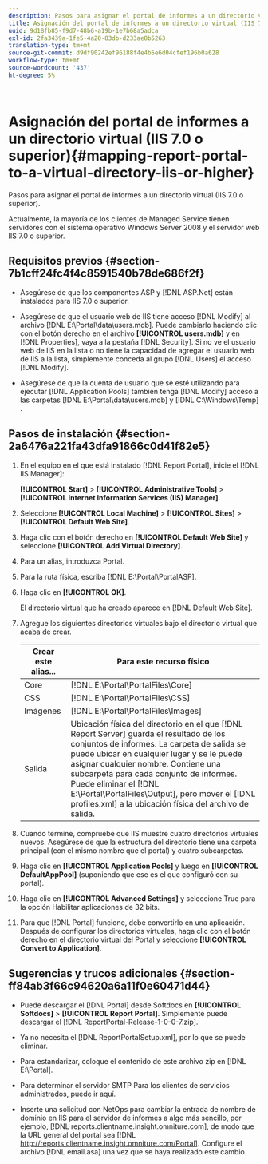 ```yaml
---
description: Pasos para asignar el portal de informes a un directorio virtual (IIS 7.0 o superior).
title: Asignación del portal de informes a un directorio virtual (IIS 7.0 o superior)
uuid: 9d18fb85-f9d7-48b6-a19b-1e7b68a5adca
exl-id: 2fa3439a-1fe5-4a20-83db-d233ae8b5263
translation-type: tm+mt
source-git-commit: d9df90242ef96188f4e4b5e6d04cfef196b0a628
workflow-type: tm+mt
source-wordcount: '437'
ht-degree: 5%

---
```


# Asignación del portal de informes a un directorio virtual (IIS 7.0 o superior){#mapping-report-portal-to-a-virtual-directory-iis-or-higher}

Pasos para asignar el portal de informes a un directorio virtual (IIS 7.0 o superior).

Actualmente, la mayoría de los clientes de Managed Service tienen servidores con el sistema operativo Windows Server 2008 y el servidor web IIS 7.0 o superior.

## Requisitos previos {#section-7b1cff24fc4f4c8591540b78de686f2f}

* Asegúrese de que los componentes ASP y [!DNL ASP.Net] están instalados para IIS 7.0 o superior.
* Asegúrese de que el usuario web de IIS tiene acceso [!DNL Modify] al archivo [!DNL E:\Portal\data\users.mdb]. Puede cambiarlo haciendo clic con el botón derecho en el archivo **[!UICONTROL users.mdb]** y en [!DNL Properties], vaya a la pestaña [!DNL Security]. Si no ve el usuario web de IIS en la lista o no tiene la capacidad de agregar el usuario web de IIS a la lista, simplemente conceda al grupo [!DNL Users] el acceso [!DNL Modify].

* Asegúrese de que la cuenta de usuario que se esté utilizando para ejecutar [!DNL Application Pools] también tenga [!DNL Modify] acceso a las carpetas [!DNL E:\Portal\data\users.mdb] y  [!DNL C:\Windows\Temp\] .

## Pasos de instalación {#section-2a6476a221fa43dfa91866c0d41f82e5}

1. En el equipo en el que está instalado [!DNL Report Portal], inicie el [!DNL IIS Manager]:

   **[!UICONTROL Start]** > **[!UICONTROL Administrative Tools]** > **[!UICONTROL Internet Information Services (IIS) Manager]**.

1. Seleccione **[!UICONTROL Local Machine]** > **[!UICONTROL Sites]** > **[!UICONTROL Default Web Site]**.

1. Haga clic con el botón derecho en **[!UICONTROL Default Web Site]** y seleccione **[!UICONTROL Add Virtual Directory]**.

1. Para un alias, introduzca Portal.
1. Para la ruta física, escriba [!DNL E:\Portal\PortalASP].
1. Haga clic en **[!UICONTROL OK]**.

   El directorio virtual que ha creado aparece en [!DNL Default Web Site].

1. Agregue los siguientes directorios virtuales bajo el directorio virtual que acaba de crear.

   | Crear este alias... | Para este recurso físico |
   |---|---|
   | Core | [!DNL E:\Portal\PortalFiles\Core] |
   | CSS | [!DNL E:\Portal\PortalFiles\CSS] |
   | Imágenes | [!DNL E:\Portal\PortalFiles\Images] |
   | Salida | Ubicación física del directorio en el que [!DNL Report Server] guarda el resultado de los conjuntos de informes. La carpeta de salida se puede ubicar en cualquier lugar y se le puede asignar cualquier nombre. Contiene una subcarpeta para cada conjunto de informes. Puede eliminar el [!DNL E:\Portal\PortalFiles\Output], pero mover el [!DNL profiles.xml] a la ubicación física del archivo de salida. |

1. Cuando termine, compruebe que IIS muestre cuatro directorios virtuales nuevos. Asegúrese de que la estructura del directorio tiene una carpeta principal (con el mismo nombre que el portal) y cuatro subcarpetas.
1. Haga clic en **[!UICONTROL Application Pools]** y luego en **[!UICONTROL DefaultAppPool]** (suponiendo que ese es el que configuró con su portal).

1. Haga clic en **[!UICONTROL Advanced Settings]** y seleccione True para la opción Habilitar aplicaciones de 32 bits.
1. Para que [!DNL Portal] funcione, debe convertirlo en una aplicación. Después de configurar los directorios virtuales, haga clic con el botón derecho en el directorio virtual del Portal y seleccione **[!UICONTROL Convert to Application]**.

## Sugerencias y trucos adicionales {#section-ff84ab3f66c94620a6a11f0e60471d44}

* Puede descargar el [!DNL Portal] desde Softdocs en **[!UICONTROL Softdocs]** > **[!UICONTROL Report Portal]**. Simplemente puede descargar el [!DNL ReportPortal-Release-1-0-0-7.zip].

* Ya no necesita el [!DNL ReportPortalSetup.xml], por lo que se puede eliminar.
* Para estandarizar, coloque el contenido de este archivo zip en [!DNL E:\Portal].
* Para determinar el servidor SMTP Para los clientes de servicios administrados, puede ir aquí.
* Inserte una solicitud con NetOps para cambiar la entrada de nombre de dominio en IIS para el servidor de informes a algo más sencillo, por ejemplo, [!DNL reports.clientname.insight.omniture.com], de modo que la URL general del portal sea [!DNL http://reports.clientname.insight.omniture.com/Portal]. Configure el archivo [!DNL email.asa] una vez que se haya realizado este cambio.
